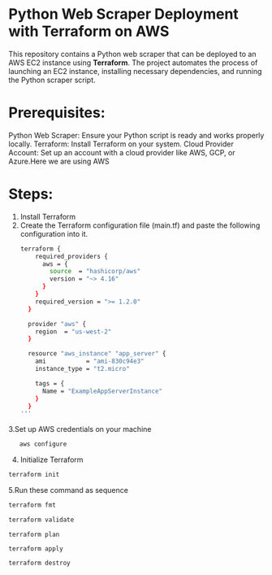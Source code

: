 #  Python Web Scraper Deployment with Terraform on AWS
This repository contains a Python web scraper that can be deployed to an AWS EC2 instance using **Terraform**. The project automates the process of launching an EC2 instance, installing necessary dependencies, and running the Python scraper script.

# Prerequisites:
Python Web Scraper: Ensure your Python script is ready and works properly locally.
Terraform: Install Terraform on your system.
Cloud Provider Account: Set up an account with a cloud provider like AWS, GCP, or Azure.Here we are using AWS 

# Steps:
1. Install Terraform
2. Create the Terraform configuration file (main.tf) and paste the following configuration into it.
   ```bash
   terraform {
       required_providers {
         aws = {
           source  = "hashicorp/aws"
           version = "~> 4.16"
         }
       }
       required_version = ">= 1.2.0"
     }

     provider "aws" {
       region  = "us-west-2"
     }

     resource "aws_instance" "app_server" {
       ami           = "ami-830c94e3"
       instance_type = "t2.micro"

       tags = {
         Name = "ExampleAppServerInstance"
       }
     }
   '''
3.Set up AWS credentials on your machine
 ```bash
    aws configure
```
4. Initialize Terraform
 ```bash
terraform init
```
5.Run these command as sequence
```bash
terraform fmt
```
```bash
terraform validate
```
```
terraform plan
```
```
terraform apply
```
```
terraform destroy


   
   






